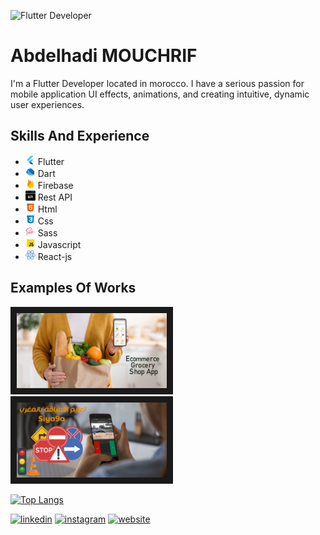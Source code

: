 ![Flutter Developer](https://media-exp1.licdn.com/dms/image/C4D16AQGHsDw12bZNtA/profile-displaybackgroundimage-shrink_200_800/0/1627756153947?e=1657152000&v=beta&t=Ugk86X5THzHyXAT9blPOXnv5pBwXFqOeee5cwPTKIL4)

# Abdelhadi MOUCHRIF

I'm a Flutter Developer located in morocco. I have a serious passion for mobile application UI effects, animations, and creating intuitive, dynamic user experiences.

## Skills And Experience
<ul>
  <li><img src="flutter.png" height="16"/> Flutter</li>
  <li><img src="dart.png" height="16"/> Dart</li>
  <li><img src="firebase.png" height="16"/> Firebase</li>
  <li><img src="api.png" height="16"/> Rest API</li>
  <li><img src="html.png" height="16"/> Html</li>
  <li><img src="css.png" height="16"/> Css</li>
  <li><img src="sass.png" height="16"/> Sass</li>
  <li><img src="javascript.png" height="16"/> Javascript</li>
  <li><img src="react.png" height="16"/> React-js</li>
</ul>

## Examples Of Works

<a href="https://drive.google.com/file/d/1n98uhpCRRxxGVinDoLPZL47WOPMo11hU/view?usp=sharing" 
   target="_blank"><img src="grocery_app.png" alt="Grocery App" width="240" height="120" border="10" /></a>  
<a href="https://drive.google.com/file/d/14l-WotZCA0K0lVBm8FwcleVP25rGO79G/view?usp=sharing" 
   target="_blank"><img src="siya9a.png" alt="Grocery App" width="240" height="120" border="10" /></a>

[![Top Langs](https://github-readme-stats.vercel.app/api/top-langs/?username=mouchrif)](https://github.com/anuraghazra/github-readme-stats)

[<img src='https://cdn.jsdelivr.net/npm/simple-icons@3.0.1/icons/linkedin.svg' alt='linkedin' height='24'>](https://www.linkedin.com/in/abdelhadimouchrif/)  [<img src='https://cdn.jsdelivr.net/npm/simple-icons@3.0.1/icons/instagram.svg' alt='instagram' height='24'>](https://www.instagram.com/i_love_flutter/)  [<img src='https://cdn.jsdelivr.net/npm/simple-icons@3.0.1/icons/icloud.svg' alt='website' height='24'>](https://amouchrif.netlify.app)  












